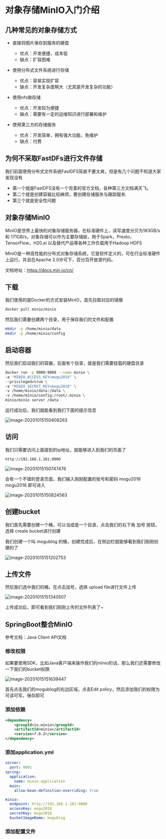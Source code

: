 # 对象存储MinIO入门介绍

## 几种常见的对象存储方式

- 直接将图片保存到服务的硬盘
  - 优点：开发便捷，成本低
  - 缺点：扩容困难

- 使用分布式文件系统进行存储
  - 优点：容易实现扩容
  - 缺点：开发复杂度稍大（尤其是开发复杂的功能）

- 使用nfs做存储
  - 优点：开发较为便捷
  - 缺点：需要有一定的运维知识进行部署和维护

- 使用第三方的存储服务
  - 优点：开发简单，拥有强大功能，免维护
  - 缺点：付费

## 为何不采取FastDFs进行文件存储

我们前面使用分布式文件系统FastDFS简直不要太爽，但是有几个问题不知道大家发现没有

- 第一个就是FastDFS没有一个完善的官方文档，各种第三方文档满天飞。
- 第二个就是创建容器比较麻烦，要创建存储服务与跟踪服务.
- 第三个就是安全性问题

## 对象存储MinIO

MinIO是世界上最快的对象存储服务器，在标准硬件上，读写速度分贝为183GB/s 和 171GB/s，对象存储可以作为主要存储层，用于Spark，Presto，TensorFlow，H20.ai 以及替代产品等各种工作负载用于Hadoop HDFS

MinIO是一种高性能的分布式对象存储系统，它是软件定义的，可在行业标准硬件上运行，并且在Apache 2.0许可下，百分百开放源代码。

文档地址：https://docs.min.io/cn/

## 下载

我们使用的是Docker的方式安装MinIO，首先拉取对应的镜像

```bash
docker pull minio/minio
```

然后我们需要创建两个目录，用于保存我们的文件和配置

```bash
mkdir -p /home/minio/data
mkdir -p /home/minio/config
```

## 启动容器

然后我们启动我们的容器，后面有个目录，就是我们需要挂载的硬盘目录

```bash
docker run -p 9000:9000 --name minio \
-e "MINIO_ACCESS_KEY=mogu2018" \
--privileged=true \
-e "MINIO_SECRET_KEY=mogu2018" \
-v /home/minio/data:/data \
-v /home/minio/config:/root/.minio \
minio/minio server /data
```

运行成功后，我们就能看到我们下面的提示信息

![image-20201015150408263](images/image-20201015150408263.png)

## 访问

我们只需要访问上面提到的ip地址，就能够进入到我们的页面了

```bash
http://192.168.1.101:9000
```

![image-20201015150747476](images/image-20201015150747476.png)

会有一个不错的登录页面，我们输入刚刚配置的账号和密码  mogu2018  mogu2018 即可进入

![image-20201015150824563](images/image-20201015150824563.png)



## 创建bucket

我们首先需要创建一个桶，可以当成是一个目录，点击我们的右下角 加号 按钮，选择 create bucket进行创建

我们创建一个叫 mogublog 的桶，创建完成后，在侧边栏就能够看到我们刚刚创建的了

![image-20201015151202753](images/image-20201015151202753.png)

## 上传文件

然后我们选中我们的桶，在点击加号，选择 upload file进行文件上传

![image-20201015151340507](images/image-20201015151340507.png)

上传成功后，即可看到我们刚刚上传的文件列表了~

## SpringBoot整合MinIO

参考文档：Java Client API文档

### 修改权限

如果要使用SDK，比如Java客户端来操作我们的minio的话，那么我们还需要修改一下我们的bucket权限

![image-20201015151639447](images/image-20201015151639447.png)

首先点击我们的mogublog的右边区域，点击Edit policy，然后添加我们的权限为 可读可写，保存即可

### 添加依赖

```xml
<dependency>
    <groupId>io.minio</groupId>
    <artifactId>minio</artifactId>
    <version>7.0.2</version>
</dependency>
```

### 添加application.yml

```yml
server:
  port: 9001
spring:
  application:
    name: minio-application
  main:
    allow-bean-definition-overriding: true

minio:
  endpoint: http://192.168.1.101:9000
  accessKey: mogu2018
  secretKey: mogu2018
  bucketImageName: mogublog
```

### 添加配置文件

